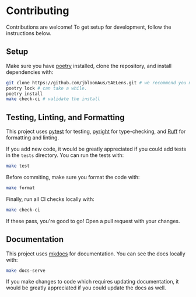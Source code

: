 # Contributing

Contributions are welcome! To get setup for development, follow the instructions below.

## Setup

Make sure you have [poetry](https://python-poetry.org/) installed, clone the repository, and install dependencies with:

```bash
git clone https://github.com/jbloomAus/SAELens.git # we recommend you make a fork for submitting PR's and clone that!
poetry lock # can take a while.
poetry install 
make check-ci # validate the install
```

## Testing, Linting, and Formatting

This project uses [pytest](https://docs.pytest.org/en/stable/) for testing, [pyright](https://github.com/microsoft/pyright) for type-checking, and [Ruff](https://docs.astral.sh/ruff/) for formatting and linting.

If you add new code, it would be greatly appreciated if you could add tests in the `tests` directory. You can run the tests with:

```bash
make test
```

Before commiting, make sure you format the code with:

```bash
make format
```

Finally, run all CI checks locally with:

```bash
make check-ci
```

If these pass, you're good to go! Open a pull request with your changes.

## Documentation

This project uses [mkdocs](https://www.mkdocs.org/) for documentation. You can see the docs locally with:

```bash
make docs-serve
```
If you make changes to code which requires updating documentation, it would be greatly appreciated if you could update the docs as well.


